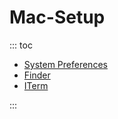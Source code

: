 # Mac-Setup

::: toc
* [System Preferences](system_preferences.md)
* [Finder](finder.md)
* [ITerm](iterm.md)

:::


